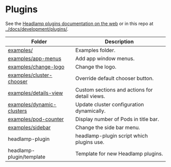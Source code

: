 # Plugins

See the [Headlamp plugins documentation on the web](
https://headlamp.dev/docs/latest/development/plugins/) 
or in this repo at 
[../docs/development/plugins/](../docs/development/plugins/).


Folder                                         | Description
------                                         | -----------
[examples/](examples)                          | Examples folder.
[examples/app-menus](examples/app-menus)       | Add app window menus.
[examples/change-logo](examples/change-logo)   | Change the logo.
[examples/cluster-chooser](examples/cluster-chooser)   | Override default chooser button.
[examples/details-view](examples/details-view)         | Custom sections and actions for detail views.
[examples/dynamic-clusters](examples/dynamic-clusters) | Update cluster configuration dynamically.
[examples/pod-counter](examples/pod-counter)   | Display number of Pods in title bar.
[examples/sidebar](examples/sidebar)           | Change the side bar menu.
headlamp-plugin               | headlamp-plugin script which plugins use.
headlamp-plugin/template      | Template for new Headlamp plugins.
